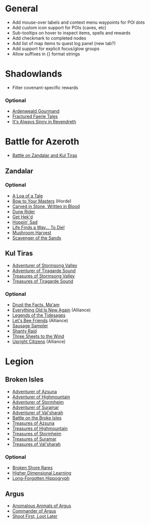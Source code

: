 # General

* Add mouse-over labels and context menu waypoints for POI dots
* Add custom icon support for POIs (caves, etc)
* Sub-tooltips on hover to inspect items, spells and rewards
* Add checkmark to completed nodes
* Add list of map items to quest log panel (new tab?)
* Add support for explicit focus/glow groups
* Allow suffixes in {} format strings

# Shadowlands

* Filter covenant-specific rewards

### Optional

* [Ardenweald Gourmand](https://www.wowhead.com/achievement=14774/ardenweald-gourmand)
* [Fractured Faerie Tales](https://www.wowhead.com/achievement=14788/fractured-faerie-tales)
* [It's Always Sinny in Revendreth](https://www.wowhead.com/achievement=14276/its-always-sinny-in-revendreth)

# Battle for Azeroth

* [Battle on Zandalar and Kul Tiras](https://www.wowhead.com/achievement=12936/battle-on-zandalar-and-kul-tiras)

## Zandalar

### Optional

* [A Loa of a Tale](https://www.wowhead.com/achievement=13036/a-loa-of-a-tale)
* [Bow to Your Masters](https://www.wowhead.com/achievement=13020/bow-to-your-masters) (Horde)
* [Carved in Stone, Written in Blood](https://www.wowhead.com/achievement=13024/carved-in-stone-written-in-blood)
* [Dune Rider](https://www.wowhead.com/achievement=13018/dune-rider)
* [Get Hek'd](https://www.wowhead.com/achievement=12482/get-hekd)
* [Hoppin' Sad](https://www.wowhead.com/achievement=13028/hoppin-sad)
* [Life Finds a Way... To Die!](https://www.wowhead.com/achievement=13048/life-finds-a-way-to-die)
* [Mushroom Harvest](https://www.wowhead.com/achievement=13027/mushroom-harvest)
* [Scavenger of the Sands](https://www.wowhead.com/achievement=13016/scavenger-of-the-sands)

## Kul Tiras

* [Adventurer of Stormsong Valley](https://www.wowhead.com/achievement=12940/adventurer-of-stormsong-valley)
* [Adventurer of Tiragarde Sound](https://www.wowhead.com/achievement=12939/adventurer-of-tiragarde-sound)
* [Treasures of Stormsong Valley](https://www.wowhead.com/achievement=12853/treasures-of-stormsong-valley)
* [Treasures of Tiragarde Sound](https://www.wowhead.com/achievement=12852/treasures-of-tiragarde-sound)

### Optional

* [Drust the Facts, Ma'am](https://www.wowhead.com/achievement=13064/drust-the-facts-maam)
* [Everything Old Is New Again](https://www.wowhead.com/achievement=13082/everything-old-is-new-again) (Alliance)
* [Legends of the Tidesages](https://www.wowhead.com/achievement=13051/legends-of-the-tidesages)
* [Let's Bee Friends](https://www.wowhead.com/achievement=13062/lets-bee-friends) (Alliance)
* [Sausage Sampler](https://www.wowhead.com/achievement=13087/sausage-sampler)
* [Shanty Raid](https://www.wowhead.com/achievement=13057/shanty-raid)
* [Three Sheets to the Wind](https://www.wowhead.com/achievement=13061/three-sheets-to-the-wind)
* [Upright Citizens](https://www.wowhead.com/achievement=13285/upright-citizens) (Alliance)

# Legion

## Broken Isles

* [Adventurer of Azsuna](https://www.wowhead.com/achievement=11261/adventurer-of-azsuna)
* [Adventurer of Highmountain](https://www.wowhead.com/achievement=11264/adventurer-of-highmountain)
* [Adventurer of Stormheim](https://www.wowhead.com/achievement=11263/adventurer-of-stormheim)
* [Adventurer of Suramar](https://www.wowhead.com/achievement=11265/adventurer-of-suramar)
* [Adventurer of Val'sharah](https://www.wowhead.com/achievement=11262/adventurer-of-valsharah)
* [Battle on the Broke Isles](https://www.wowhead.com/achievement=10876/battle-on-the-broken-isles)
* [Treasures of Azsuna](https://www.wowhead.com/achievement=11256/treasures-of-azsuna)
* [Treasures of Highmountain](https://www.wowhead.com/achievement=11257/treasures-of-highmountain)
* [Treasures of Stormheim](https://www.wowhead.com/achievement=11259/treasures-of-stormheim)
* [Treasures of Suramar](https://www.wowhead.com/achievement=11260/treasures-of-suramar)
* [Treasures of Val'sharah](https://www.wowhead.com/achievement=11258/treasures-of-valsharah)

### Optional

* [Broken Shore Rares](https://www.wowhead.com/quest=46250/take-out-the-head)
* [Higher Dimensional Learning](https://www.wowhead.com/achievement=11175/higher-dimensional-learning)
* [Long-Forgotten Hippogryph](https://www.wowhead.com/item=138258/reins-of-the-long-forgotten-hippogryph)

## Argus

* [Anomalous Animals of Argus](https://www.wowhead.com/achievement=12088/anomalous-animals-of-argus)
* [Commander of Argus](https://www.wowhead.com/achievement=12078/commander-of-argus)
* [Shoot First, Loot Later](https://www.wowhead.com/achievement=12074/shoot-first-loot-later)
